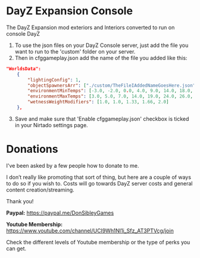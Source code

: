 

# DayZ Expansion Console
The DayZ Expansion mod exteriors and Interiors converted to run on console DayZ

1. To use the json files on your DayZ Console server, just add the file you want to run to the 'custom' folder on your server.
2. Then in cfggameplay.json add the name of the file you added like this:
```json
"WorldsData":
	{
		"lightingConfig": 1,
		"objectSpawnersArr": ["./custom/TheFileIAddedNameGoesHere.json"],
		"environmentMinTemps": [-3.0, -2.0, 0.0, 4.0, 9.0, 14.0, 18.0, 17.0, 12.0, 7.0, 4.0, 0.0],
		"environmentMaxTemps": [3.0, 5.0, 7.0, 14.0, 19.0, 24.0, 26.0, 25.0, 21.0, 16.0, 10.0, 5.0],
		"wetnessWeightModifiers": [1.0, 1.0, 1.33, 1.66, 2.0]
	},
 ```
3. Save and make sure that 'Enable cfggameplay.json' checkbox is ticked in your Nirtado settings page.


# Donations
I've been asked by a few people how to donate to me.

I don’t  really like promoting that sort of thing, but here are a couple of ways to do so if you wish to.
Costs will go towards DayZ server costs and general content creation/streaming.

Thank you!

**Paypal:**
https://paypal.me/DonSibleyGames

**Youtube Membership:**
https://www.youtube.com/channel/UCI9Wh1Nl1i_Sfz_AT3PTVcg/join

Check the different levels of Youtube membership or the type of perks you can get.
